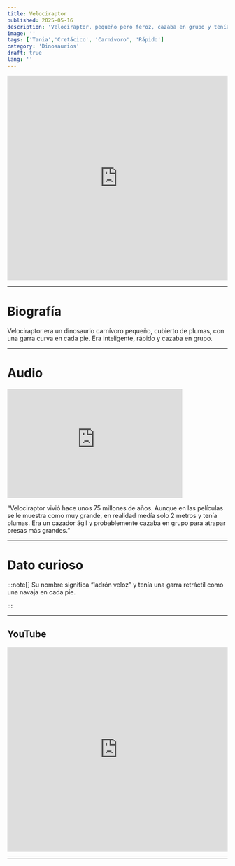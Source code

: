 ```yaml
---
title: Velociraptor
published: 2025-05-16
description: 'Velociraptor, pequeño pero feroz, cazaba en grupo y tenía plumas.'
image: ''
tags: ['Tania','Cretácico', 'Carnívoro', 'Rápido']
category: 'Dinosaurios'
draft: true 
lang: ''
---
```

<iframe width="100%" height="468" src="https://drive.google.com/file/d/1cznsbmhfjMP3Uu1U4KfFRbd4AbvnTqP1/preview" frameborder="0" allowfullscreen></iframe>

---

# Biografía
Velociraptor era un dinosaurio carnívoro pequeño, cubierto de plumas, con una garra curva en cada pie. Era inteligente, rápido y cazaba en grupo.

---
# Audio

<iframe width="400" height="250" src="https://drive.google.com/file/d/1bZhz-wRvljzsP8ibh59-x6bVUWcc4AVu/preview" frameborder="0" allowfullscreen></iframe>

“Velociraptor vivió hace unos 75 millones de años. Aunque en las películas se le muestra como muy grande, en realidad medía solo 2 metros y tenía plumas. Era un cazador ágil y probablemente cazaba en grupo para atrapar presas más grandes.”

---

# Dato curioso
:::note[]
Su nombre significa “ladrón veloz” y tenía una garra retráctil como una navaja en cada pie.

:::

---
## YouTube

<iframe width="100%" height="468" src="https://www.youtube.com/embed/xcRxwi0x5ig?si=NbRF1XQHVPvU-fF1" title="YouTube video player" frameborder="0" allow="accelerometer; autoplay; clipboard-write; encrypted-media; gyroscope; picture-in-picture; web-share" allowfullscreen></iframe>

---
